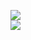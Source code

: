 [![](https://img.shields.io/badge/Made%20With-Github%20Spray-lightgrey.svg?style=for-the-badge&logo=github)](https://github.com/Annihil/github-spray#3567)  
[![](https://i.imgur.com/2DrTn0Z.gif)](https://github.com/Annihil/github-spray)